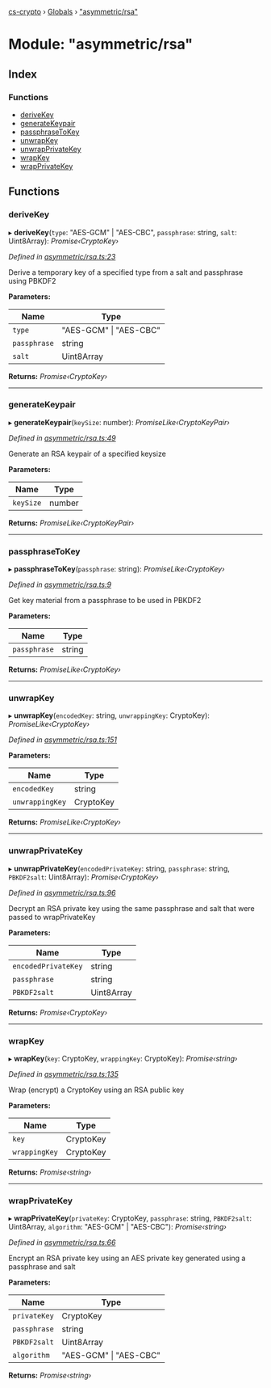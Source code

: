 [cs-crypto](../README.md) › [Globals](../globals.md) › ["asymmetric/rsa"](_asymmetric_rsa_.md)

# Module: "asymmetric/rsa"

## Index

### Functions

* [deriveKey](_asymmetric_rsa_.md#derivekey)
* [generateKeypair](_asymmetric_rsa_.md#generatekeypair)
* [passphraseToKey](_asymmetric_rsa_.md#passphrasetokey)
* [unwrapKey](_asymmetric_rsa_.md#unwrapkey)
* [unwrapPrivateKey](_asymmetric_rsa_.md#unwrapprivatekey)
* [wrapKey](_asymmetric_rsa_.md#wrapkey)
* [wrapPrivateKey](_asymmetric_rsa_.md#wrapprivatekey)

## Functions

###  deriveKey

▸ **deriveKey**(`type`: "AES-GCM" | "AES-CBC", `passphrase`: string, `salt`: Uint8Array): *Promise‹CryptoKey›*

*Defined in [asymmetric/rsa.ts:23](https://github.com/very-amused/CS-crypto/blob/0a61d74/src/asymmetric/rsa.ts#L23)*

Derive a temporary key of a specified type from a salt and passphrase  using PBKDF2

**Parameters:**

Name | Type |
------ | ------ |
`type` | "AES-GCM" &#124; "AES-CBC" |
`passphrase` | string |
`salt` | Uint8Array |

**Returns:** *Promise‹CryptoKey›*

___

###  generateKeypair

▸ **generateKeypair**(`keySize`: number): *PromiseLike‹CryptoKeyPair›*

*Defined in [asymmetric/rsa.ts:49](https://github.com/very-amused/CS-crypto/blob/0a61d74/src/asymmetric/rsa.ts#L49)*

Generate an RSA keypair of a specified keysize

**Parameters:**

Name | Type |
------ | ------ |
`keySize` | number |

**Returns:** *PromiseLike‹CryptoKeyPair›*

___

###  passphraseToKey

▸ **passphraseToKey**(`passphrase`: string): *PromiseLike‹CryptoKey›*

*Defined in [asymmetric/rsa.ts:9](https://github.com/very-amused/CS-crypto/blob/0a61d74/src/asymmetric/rsa.ts#L9)*

Get key material from a passphrase to be used in PBKDF2

**Parameters:**

Name | Type |
------ | ------ |
`passphrase` | string |

**Returns:** *PromiseLike‹CryptoKey›*

___

###  unwrapKey

▸ **unwrapKey**(`encodedKey`: string, `unwrappingKey`: CryptoKey): *PromiseLike‹CryptoKey›*

*Defined in [asymmetric/rsa.ts:151](https://github.com/very-amused/CS-crypto/blob/0a61d74/src/asymmetric/rsa.ts#L151)*

**Parameters:**

Name | Type |
------ | ------ |
`encodedKey` | string |
`unwrappingKey` | CryptoKey |

**Returns:** *PromiseLike‹CryptoKey›*

___

###  unwrapPrivateKey

▸ **unwrapPrivateKey**(`encodedPrivateKey`: string, `passphrase`: string, `PBKDF2salt`: Uint8Array): *Promise‹CryptoKey›*

*Defined in [asymmetric/rsa.ts:96](https://github.com/very-amused/CS-crypto/blob/0a61d74/src/asymmetric/rsa.ts#L96)*

Decrypt an RSA private key using the same passphrase and salt that were passed to wrapPrivateKey

**Parameters:**

Name | Type |
------ | ------ |
`encodedPrivateKey` | string |
`passphrase` | string |
`PBKDF2salt` | Uint8Array |

**Returns:** *Promise‹CryptoKey›*

___

###  wrapKey

▸ **wrapKey**(`key`: CryptoKey, `wrappingKey`: CryptoKey): *Promise‹string›*

*Defined in [asymmetric/rsa.ts:135](https://github.com/very-amused/CS-crypto/blob/0a61d74/src/asymmetric/rsa.ts#L135)*

Wrap (encrypt) a CryptoKey using an RSA public key

**Parameters:**

Name | Type |
------ | ------ |
`key` | CryptoKey |
`wrappingKey` | CryptoKey |

**Returns:** *Promise‹string›*

___

###  wrapPrivateKey

▸ **wrapPrivateKey**(`privateKey`: CryptoKey, `passphrase`: string, `PBKDF2salt`: Uint8Array, `algorithm`: "AES-GCM" | "AES-CBC"): *Promise‹string›*

*Defined in [asymmetric/rsa.ts:66](https://github.com/very-amused/CS-crypto/blob/0a61d74/src/asymmetric/rsa.ts#L66)*

Encrypt an RSA private key using an AES private key generated using a passphrase and salt

**Parameters:**

Name | Type |
------ | ------ |
`privateKey` | CryptoKey |
`passphrase` | string |
`PBKDF2salt` | Uint8Array |
`algorithm` | "AES-GCM" &#124; "AES-CBC" |

**Returns:** *Promise‹string›*
